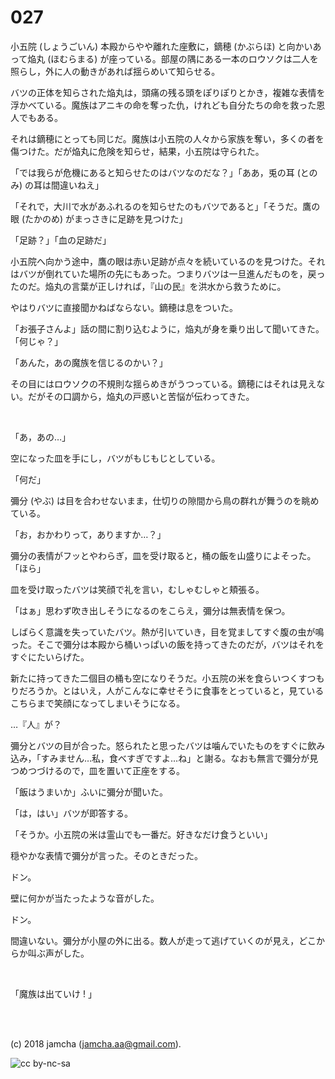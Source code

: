 

# 027

小五院 (しょうごいん) 本殿からやや離れた座敷に，鏑穂 (かぶらほ) と向かいあって焔丸 (ほむらまる) が座っている。部屋の隅にある一本のロウソクは二人を照らし，外に人の動きがあれば揺らめいて知らせる。  

バツの正体を知らされた焔丸は，頭痛の残る頭をぽりぽりとかき，複雑な表情を浮かべている。魔族はアニキの命を奪った仇，けれども自分たちの命を救った恩人でもある。  

それは鏑穂にとっても同じだ。魔族は小五院の人々から家族を奪い，多くの者を傷つけた。だが焔丸に危険を知らせ，結果，小五院は守られた。  

「では我らが危機にあると知らせたのはバツなのだな？」「ああ，兎の耳 (とのみ) の耳は間違いねえ」  

「それで，大川で水があふれるのを知らせたのもバツであると」「そうだ。鷹の眼 (たかのめ) がまっさきに足跡を見つけた」  

「足跡？」「血の足跡だ」  

小五院へ向かう途中，鷹の眼は赤い足跡が点々を続いているのを見つけた。それはバツが倒れていた場所の先にもあった。つまりバツは一旦進んだものを，戻ったのだ。焔丸の言葉が正しければ，『山の民』を洪水から救うために。  

やはりバツに直接聞かねばならない。鏑穂は息をついた。  

「お張子さんよ」話の間に割り込むように，焔丸が身を乗り出して聞いてきた。「何じゃ？」  

「あんた，あの魔族を信じるのかい？」  

その目にはロウソクの不規則な揺らめきがうつっている。鏑穂にはそれは見えない。だがその口調から，焔丸の戸惑いと苦悩が伝わってきた。  

<br>  

「あ，あの…」  

空になった皿を手にし，バツがもじもじとしている。  

「何だ」  

彌分 (やぶ) は目を合わせないまま，仕切りの隙間から鳥の群れが舞うのを眺めている。  

「お，おかわりって，ありますか…？」  

彌分の表情がフッとやわらぎ，皿を受け取ると，桶の飯を山盛りによそった。「ほら」  

皿を受け取ったバツは笑顔で礼を言い，むしゃむしゃと頬張る。  

「はぁ」思わず吹き出しそうになるのをこらえ，彌分は無表情を保つ。  

しばらく意識を失っていたバツ。熱が引いていき，目を覚ましてすぐ腹の虫が鳴った。そこで彌分は本殿から桶いっぱいの飯を持ってきたのだが，バツはそれをすぐにたいらげた。  

新たに持ってきた二個目の桶も空になりそうだ。小五院の米を食らいつくすつもりだろうか。とはいえ，人がこんなに幸せそうに食事をとっていると，見ているこちらまで笑顔になってしまいそうになる。  

…『人』が？  

彌分とバツの目が合った。怒られたと思ったバツは噛んでいたものをすぐに飲み込み，「すみません…私，食べすぎですよ…ね」と謝る。なおも無言で彌分が見つめつづけるので，皿を置いて正座をする。  

「飯はうまいか」ふいに彌分が聞いた。  

「は，はい」バツが即答する。  

「そうか。小五院の米は霊山でも一番だ。好きなだけ食うといい」  

穏やかな表情で彌分が言った。そのときだった。  

ドン。  

壁に何かが当たったような音がした。  

ドン。  

間違いない。彌分が小屋の外に出る。数人が走って逃げていくのが見え，どこからか叫ぶ声がした。  

<br>  

「魔族は出ていけ ! 」  

<br>  
<br>  

(c) 2018 jamcha (jamcha.aa@gmail.com).  

![cc by-nc-sa](https://i.creativecommons.org/l/by-nc-sa/4.0/88x31.png)  

